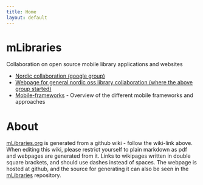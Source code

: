 ```yaml
---
title: Home
layout: default
---
```

# mLibraries

Collaboration on open source mobile library applications and websites

- [Nordic collaboration (google group)](http://groups.google.com/group/library-mobile-app-nordic-collaboration)
- [Webpage for general nordic oss library collaboration (where the above group started)](http://nordiclabs.org/)
- [Mobile-frameworks](http://mLibraries.org/Mobile-frameworks) - Overview of the different mobile frameworks and approaches

# About

[mLibraries.org](http://mLibraries.org/) is generated from a github wiki - follow the wiki-link above.
When editing this wiki, please restrict yourself to plain markdown as pdf and webpages are generated from it. Links to wikipages written in double square brackets, and should use dashes instead of spaces.
The webpage is hosted at github, and the source for generating it can also be seen in the [mLibraries](http://github.com/rasmuserik/mLibraries) repository.

